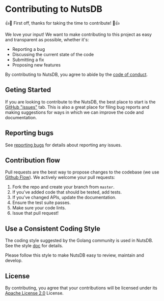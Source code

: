 # Contributing to NutsDB

:+1::tada: First off, thanks for taking the time to contribute! :tada::+1:

We love your input! We want to make contributing to this project as easy and transparent as possible, whether it's:

- Reporting a bug
- Discussing the current state of the code
- Submitting a fix
- Proposing new features

By contributing to NutsDB, you agree to abide by the [code of conduct](https://github.com/xujiajun/nutsdb/blob/master/CODE_OF_CONDUCT.md).
 
## Geting Started
If you are looking to contribute to the NutsDB, the best place to start is the [GitHub "issues"](https://github.com/xujiajun/nutsdb/issues) tab. This is also a great place for filing bug reports and making suggestions for ways in which we can improve the code and documentation.

## Reporting bugs

See [reporting bugs](https://github.com/xujiajun/nutsdb/blob/master/.github/ISSUE_TEMPLATE.md) for details about reporting any issues.

## Contribution flow

Pull requests are the best way to propose changes to the codebase (we use [Github Flow](https://guides.github.com/introduction/flow/index.html)). We actively welcome your pull requests:

1. Fork the repo and create your branch from `master`.
2. If you've added code that should be tested, add tests.
3. If you've changed APIs, update the documentation.
4. Ensure the test suite passes.
5. Make sure your code lints.
6. Issue that pull request!

## Use a Consistent Coding Style

The coding style suggested by the Golang community is used in NutsDB. See the style [doc](https://github.com/golang/go/wiki/CodeReviewComments) for details.

Please follow this style to make NutsDB easy to review, maintain and develop.

## License
By contributing, you agree that your contributions will be licensed under its [Apache License 2.0](https://github.com/xujiajun/nutsdb/blob/master/LICENSE) License.
